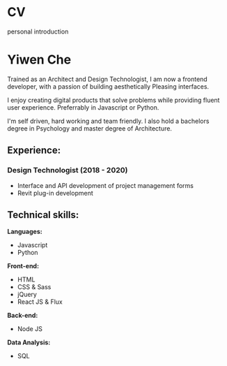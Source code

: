 # CV
personal introduction

# Yiwen Che
Trained as an Architect and Design Technologist, I am now a frontend developer, with a passion of building aesthetically Pleasing interfaces.

I enjoy creating digital products that solve problems while providing fluent user experience. Preferrably in Javascript or Python.

I'm self driven, hard working and team friendly. I also hold a bachelors degree in Psychology and master degree of Architecture.

## Experience:
### Design Technologist (2018 - 2020)
* Interface and API development of project management forms
* Revit plug-in development 

## Technical skills:

**Languages:**

* Javascript
* Python

**Front-end:**

* HTML
* CSS & Sass
* jQuery
* React JS & Flux

**Back-end:**

* Node JS

**Data Analysis:**

* SQL
